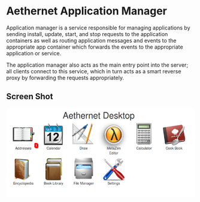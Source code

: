 # Aethernet Application Manager
Application manager is a service responsible for managing applications by sending install, update, start, and stop requests to the application containers as well as routing application messages and events to the appropriate app container which forwards the events to the appropriate application or service.

The application manager also acts as the main entry point into the server; all clients connect to this service, which in turn acts as a smart reverse proxy by forwarding the requests appropriately.

## Screen Shot

![Screen Shot](https://github.com/aethernetio/app-manager/blob/master/ScreenShot1.png?raw=true)
